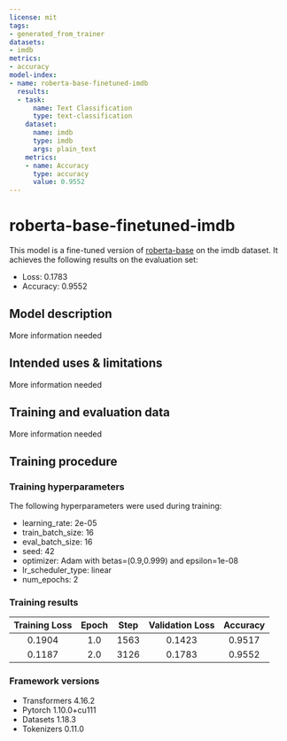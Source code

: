 ```yaml
---
license: mit
tags:
- generated_from_trainer
datasets:
- imdb
metrics:
- accuracy
model-index:
- name: roberta-base-finetuned-imdb
  results:
  - task:
      name: Text Classification
      type: text-classification
    dataset:
      name: imdb
      type: imdb
      args: plain_text
    metrics:
    - name: Accuracy
      type: accuracy
      value: 0.9552
---
```


<!-- This model card has been generated automatically according to the information the Trainer had access to. You
should probably proofread and complete it, then remove this comment. -->

# roberta-base-finetuned-imdb

This model is a fine-tuned version of [roberta-base](https://huggingface.co/roberta-base) on the imdb dataset.
It achieves the following results on the evaluation set:
- Loss: 0.1783
- Accuracy: 0.9552

## Model description

More information needed

## Intended uses & limitations

More information needed

## Training and evaluation data

More information needed

## Training procedure

### Training hyperparameters

The following hyperparameters were used during training:
- learning_rate: 2e-05
- train_batch_size: 16
- eval_batch_size: 16
- seed: 42
- optimizer: Adam with betas=(0.9,0.999) and epsilon=1e-08
- lr_scheduler_type: linear
- num_epochs: 2

### Training results

| Training Loss | Epoch | Step | Validation Loss | Accuracy |
|:-------------:|:-----:|:----:|:---------------:|:--------:|
| 0.1904        | 1.0   | 1563 | 0.1423          | 0.9517   |
| 0.1187        | 2.0   | 3126 | 0.1783          | 0.9552   |


### Framework versions

- Transformers 4.16.2
- Pytorch 1.10.0+cu111
- Datasets 1.18.3
- Tokenizers 0.11.0

